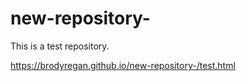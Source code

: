 # new-repository-
This is a test repository.


https://brodyregan.github.io/new-repository-/test.html
